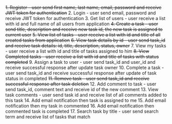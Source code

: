 ~~1. Register - user send first name, last name, email, password and receive JWT token for authentication~~
2. Login - user send email, password and receive JWT token for authentication
3. Get list of users - user receive a list with id and full name of all users from application
~~4. Create a task - user send title, description and receive new task id, the new task is assigned to current user~~
~~5. View list of tasks - user receive a list with id and title of all created tasks from application~~
~~6. View task details by id - user send task_id and receive task details: id, title, description, status, owner~~
7. View my tasks - user receive a list with id and title of tasks assigned to him
~~8. View Completed tasks - user receive a list with id and title of tasks with status completed~~
9. Assign a task to user - user send task_id and user_id and receive successful response after update task owner
10. Complete a task - user send task_id and receive successful response after update of task status in completed
~~11. Remove task - user send task_id and receive successful response after task deletion~~
12. Add comment to task - user send task_id, comment text and receive id of the new comment
13. View task comments - user send task id and receive list of all comments added to this task
14. Add email notification then task is assigned to me
15. Add email notification then my task in commented
16. Add email notification then commented task is completed
17. Search task by title - user send search term and receive list of tasks that match
